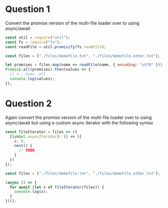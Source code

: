 # Question 1

Convert the promise version of the multi-file loader over to using async/await

```js
const util = require("util");
const fs = require("fs");
const readFile = util.promisify(fs.readFile);

const files = ["./files/demofile.txt", "./files/demofile.other.txt"];

let promises = files.map(name => readFile(name, { encoding: "utf8" }));
Promise.all(promises).then(values => {
  // <-- Uses .all
  console.log(values);
});
```

# Question 2

Again convert the promise version of the multi-file loader over to using async/await but using a custom async iterator with the following syntax

```js
const fileIterator = files => ({
  [Symbol.asyncIterator]: () => ({
    x: 0,
    next() {
      // TODO
    }
  })
});

const files = ["./files/demofile.txt", "./files/demofile.other.txt"];

(async () => {
  for await (let x of fileIterator(files)) {
    console.log(x);
  }
})();
```
